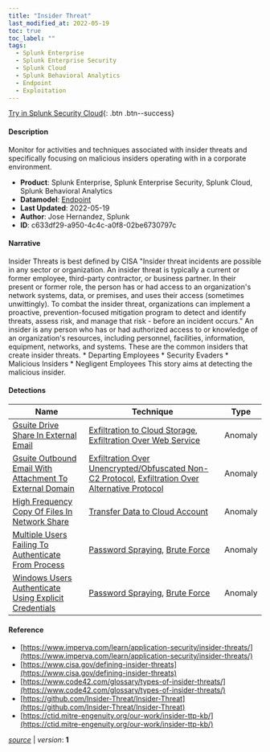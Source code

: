 ```yaml
---
title: "Insider Threat"
last_modified_at: 2022-05-19
toc: true
toc_label: ""
tags:
  - Splunk Enterprise
  - Splunk Enterprise Security
  - Splunk Cloud
  - Splunk Behavioral Analytics
  - Endpoint
  - Exploitation
---
```


[Try in Splunk Security Cloud](https://www.splunk.com/en_us/cyber-security.html){: .btn .btn--success}

#### Description

Monitor for activities and techniques associated with insider threats and specifically focusing on malicious insiders operating with in a corporate environment.

- **Product**: Splunk Enterprise, Splunk Enterprise Security, Splunk Cloud, Splunk Behavioral Analytics
- **Datamodel**: [Endpoint](https://docs.splunk.com/Documentation/CIM/latest/User/Endpoint)
- **Last Updated**: 2022-05-19
- **Author**: Jose Hernandez, Splunk
- **ID**: c633df29-a950-4c4c-a0f8-02be6730797c

#### Narrative

Insider Threats is best defined by CISA \"Insider threat incidents are possible in any sector or organization. An insider threat is typically a current or former employee, third-party contractor, or business partner. In their present or former role, the person has or had access to an organization's network systems, data, or premises, and uses their access (sometimes unwittingly). To combat the insider threat, organizations can implement a proactive, prevention-focused mitigation program to detect and identify threats, assess risk, and manage that risk - before an incident occurs.\" An insider is any person who has or had authorized access to or knowledge of an organization's resources, including personnel, facilities, information, equipment, networks, and systems. These are the common insiders that create insider threats.
\* Departing Employees \* Security Evaders \* Malicious Insiders \* Negligent Employees
This story aims at detecting the malicious insider.

#### Detections

| Name        | Technique   | Type         |
| ----------- | ----------- |--------------|
| [Gsuite Drive Share In External Email](/cloud/gsuite_drive_share_in_external_email/) | [Exfiltration to Cloud Storage](/tags/#exfiltration-to-cloud-storage), [Exfiltration Over Web Service](/tags/#exfiltration-over-web-service)| Anomaly |
| [Gsuite Outbound Email With Attachment To External Domain](/cloud/gsuite_outbound_email_with_attachment_to_external_domain/) | [Exfiltration Over Unencrypted/Obfuscated Non-C2 Protocol](/tags/#exfiltration-over-unencrypted/obfuscated-non-c2-protocol), [Exfiltration Over Alternative Protocol](/tags/#exfiltration-over-alternative-protocol)| Anomaly |
| [High Frequency Copy Of Files In Network Share](/endpoint/high_frequency_copy_of_files_in_network_share/) | [Transfer Data to Cloud Account](/tags/#transfer-data-to-cloud-account)| Anomaly |
| [Multiple Users Failing To Authenticate From Process](/endpoint/multiple_users_failing_to_authenticate_from_process/) | [Password Spraying](/tags/#password-spraying), [Brute Force](/tags/#brute-force)| Anomaly |
| [Windows Users Authenticate Using Explicit Credentials](/endpoint/windows_users_authenticate_using_explicit_credentials/) | [Password Spraying](/tags/#password-spraying), [Brute Force](/tags/#brute-force)| Anomaly |

#### Reference

* [https://www.imperva.com/learn/application-security/insider-threats/](https://www.imperva.com/learn/application-security/insider-threats/)
* [https://www.cisa.gov/defining-insider-threats](https://www.cisa.gov/defining-insider-threats)
* [https://www.code42.com/glossary/types-of-insider-threats/](https://www.code42.com/glossary/types-of-insider-threats/)
* [https://github.com/Insider-Threat/Insider-Threat](https://github.com/Insider-Threat/Insider-Threat)
* [https://ctid.mitre-engenuity.org/our-work/insider-ttp-kb/](https://ctid.mitre-engenuity.org/our-work/insider-ttp-kb/)



[*source*](https://github.com/splunk/security_content/tree/develop/stories/insider_threat.yml) \| *version*: **1**